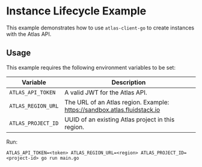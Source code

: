 # Instance Lifecycle Example

This example demonstrates how to use `atlas-client-go` to create instances with the Atlas API.

## Usage

This example requires the following environment variables to be set:

| Variable           | Description                                                              |
| ------------------ | ------------------------------------------------------------------------ |
| `ATLAS_API_TOKEN`  | A valid JWT for the Atlas API.                                           |
| `ATLAS_REGION_URL` | The URL of an Atlas region. Example: https://sandbox.atlas.fluidstack.io |
| `ATLAS_PROJECT_ID` | UUID of an existing Atlas project in this region.                        |

Run:

```
ATLAS_API_TOKEN=<token> ATLAS_REGION_URL=<region> ATLAS_PROJECT_ID=<project-id> go run main.go
```
